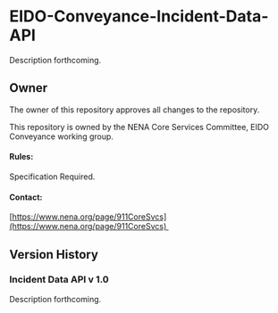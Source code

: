 # EIDO-Conveyance-Incident-Data-API

Description forthcoming.

## Owner

The owner of this repository approves all changes to the repository. 

This repository is owned by the NENA Core Services Committee, EIDO Conveyance working group.

#### Rules:

Specification Required. 

#### Contact:

[https://www.nena.org/page/911CoreSvcs](https://www.nena.org/page/911CoreSvcs) 

## Version History

### Incident Data API v 1.0

Description forthcoming.

